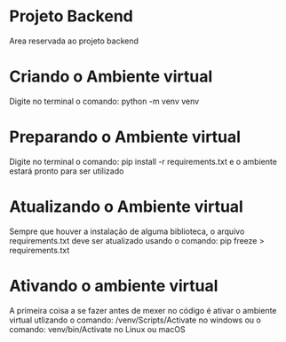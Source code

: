 # Projeto Backend
Area reservada ao projeto backend

# Criando o Ambiente virtual

Digite no terminal o comando:  python -m venv venv 

# Preparando o Ambiente virtual 

Digite no terminal o comando: pip install -r requirements.txt e o ambiente estará pronto para ser utilizado

# Atualizando o Ambiente virtual

Sempre que houver a instalação de alguma biblioteca, o arquivo requirements.txt deve ser atualizado usando o comando: pip freeze > requirements.txt

# Ativando o ambiente virtual 

A primeira coisa a se fazer antes de mexer no código é ativar o ambiente virtual utlizando o comando: /venv/Scripts/Activate no windows 
ou o comando: venv/bin/Activate no Linux ou macOS


